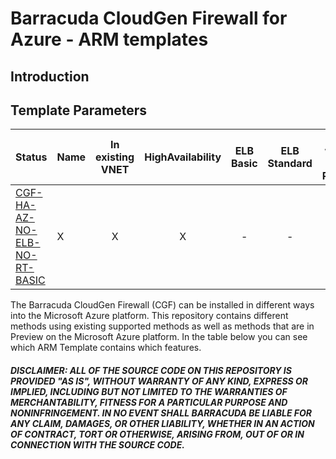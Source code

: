 # Barracuda CloudGen Firewall for Azure - ARM templates

## Introduction

## Template Parameters
| Status | Name | In existing VNET | HighAvailability | ELB Basic | ELB Standard | ILB with HA Ports | Availability Zones | 1 NIC | 2 NIC 
|---|---|:---:|:---:|:---:|:---:|:---:|:---:|:---:|:---:
[CGF-HA-AZ-NO-ELB-NO-RT-BASIC](https://github.com/ntrifiletti/cgf-azure-templates/blob/main/CGF-HA-AZ-NO-ELB-NO-RT-BASIC) | X | X | X | - | - | - | X | X 

The Barracuda CloudGen Firewall (CGF) can be installed in different ways into the Microsoft Azure platform. This repository contains different methods using existing supported methods as well as methods that are in Preview on the Microsoft Azure platform. In the table below you can see which ARM Template contains which features.



##### DISCLAIMER: ALL OF THE SOURCE CODE ON THIS REPOSITORY IS PROVIDED "AS IS", WITHOUT WARRANTY OF ANY KIND, EXPRESS OR IMPLIED, INCLUDING BUT NOT LIMITED TO THE WARRANTIES OF MERCHANTABILITY, FITNESS FOR A PARTICULAR PURPOSE AND NONINFRINGEMENT. IN NO EVENT SHALL BARRACUDA BE LIABLE FOR ANY CLAIM, DAMAGES, OR OTHER LIABILITY, WHETHER IN AN ACTION OF CONTRACT, TORT OR OTHERWISE, ARISING FROM, OUT OF OR IN CONNECTION WITH THE SOURCE CODE. #####
